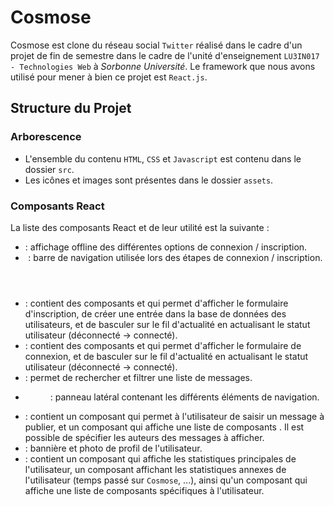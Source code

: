 # Cosmose

Cosmose est clone du réseau social `Twitter` réalisé dans le cadre d'un projet de fin de semestre dans le cadre de l'unité d'enseignement `LU3IN017 - Technologies Web` à _Sorbonne Université_. Le framework que nous avons utilisé pour mener à bien ce projet est `React.js`.


## Structure du Projet

### Arborescence

- L'ensemble du contenu `HTML`, `CSS` et `Javascript` est contenu dans le dossier `src`.
- Les icônes et images sont présentes dans le dossier `assets`.


### Composants React

La liste des composants React et de leur utilité est la suivante :

- <Accueil /> : affichage offline des différentes options de connexion / inscription.
- <Header /> : barre de navigation utilisée lors des étapes de connexion / inscription.
- <Inscription /> : contient des composants <Titre /> et <FormInscription /> qui permet d'afficher le formulaire d'inscription, de créer une entrée dans la base de données des utilisateurs, et de basculer sur le fil d'actualité en actualisant le statut utilisateur (déconnecté -> connecté).
- <Connexion /> : contient des composants <Titre /> et <FormConnexion /> qui permet d'afficher le formulaire de connexion, et de basculer sur le fil d'actualité en actualisant le statut utilisateur (déconnecté -> connecté).
- <SearchBar /> : permet de rechercher et filtrer une liste de messages.
- <Menu /> : panneau latéral contenant les différents éléments de navigation.
- <Messages /> : contient un composant <MessageACreer /> qui permet à l'utilisateur de saisir un message à publier, et un composant <ListeMessages /> qui affiche une liste de composants <Messages />. Il est possible de spécifier les auteurs des messages à afficher.
- <Banniere /> : bannière et photo de profil de l'utilisateur.
- <Infos /> : contient un composant <Compteurs /> qui affiche les statistiques principales de l'utilisateur, un composant <Stats /> affichant les statistiques annexes de l'utilisateur (temps passé sur `Cosmose`, ...), ainsi qu'un composant <ListeAmis /> qui affiche une liste de composants <Amis /> spécifiques à l'utilisateur.